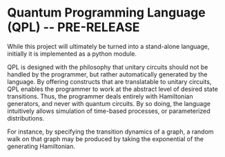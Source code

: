 # Quantum Programming Language (QPL) -- PRE-RELEASE

While this project will ultimately be turned into a stand-alone language, initially it is implemented as a python module.

QPL is designed with the philosophy that unitary circuits should not be handled by the programmer,
but rather automatically generated by the language. 
By offering constructs that are translatable to unitary circuits, QPL enables the programmer to work
at the abstract level of desired state transitions. Thus, the programmer deals entirely with Hamiltonian generators,
and never with quantum circuits. By so doing, the language intuitively allows simulation of time-based
processes, or parameterized distributions.
 
For instance, by specifying the transition dynamics of a graph, a random walk on that graph may be produced 
by taking the exponential of the generating Hamiltonian. 


<!--
## Language Syntax
$5_5$ 



## Compiler Architecture

### Execution Flow:
1) User provided code.

2) Initialize Error Manager.

3) Lexical Analyser.

4) Syntax Analyser.

5) Intermediate Code Generator.

6) Code optimizer.

7) Code generator.

8) Assembler.

### Error Manager
The error manager is the only component used throughout all the other stages of compilation.


### Lexical Analyser


### Syntax Analyser


### Intermediate Code Generator


### Code Optimizer


### Code Generator


### Assembler

The assembler takes the optimized output, and produces the executable program.
Initially, QASM will be generated.

-->

